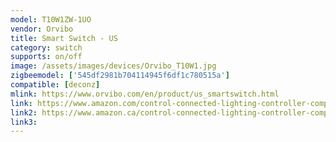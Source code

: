 ```yaml
---
model: T10W1ZW-1UO
vendor: Orvibo
title: Smart Switch - US
category: switch
supports: on/off
image: /assets/images/devices/Orvibo_T10W1.jpg
zigbeemodel: ['545df2981b704114945f6df1c780515a']
compatible: [deconz]
mlink: https://www.orvibo.com/en/product/us_smartswitch.html
link: https://www.amazon.com/control-connected-lighting-controller-compliant/dp/B01N11OJ1W
link2: https://www.amazon.ca/control-connected-lighting-controller-compliant/dp/B01N11OJ1W
link3: 
---
```

